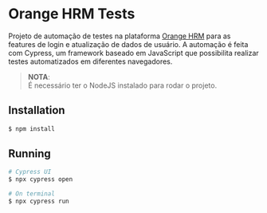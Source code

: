 # Orange HRM Tests

Projeto de automação de testes na plataforma [Orange HRM](https://opensource-demo.orangehrmlive.com/) para as features de login e atualização de dados de usuário. A automação é feita com Cypress, um framework baseado em JavaScript que possibilita realizar testes automatizados em diferentes navegadores.

> **NOTA**:  
> É necessário ter o NodeJS instalado para rodar o projeto.

## Installation

```bash
$ npm install
```

## Running

```bash
# Cypress UI
$ npx cypress open

# On terminal
$ npx cypress run
```
